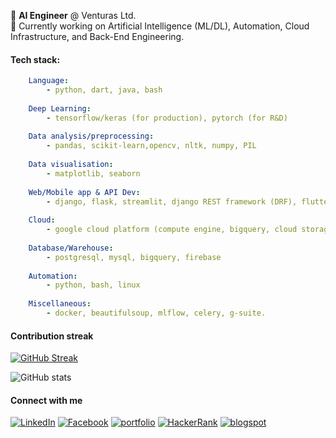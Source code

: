 
:black_square_button:   **AI Engineer** @ Venturas Ltd. </br>
:black_square_button:   Currently working on Artificial Intelligence (ML/DL), Automation, Cloud Infrastructure, and Back-End Engineering.</br>

#### Tech stack: 

```yaml
    Language: 
        - python, dart, java, bash
        
    Deep Learning: 
        - tensorflow/keras (for production), pytorch (for R&D)
        
    Data analysis/preprocessing: 
        - pandas, scikit-learn,opencv, nltk, numpy, PIL
        
    Data visualisation: 
        - matplotlib, seaborn
        
    Web/Mobile app & API Dev: 
        - django, flask, streamlit, django REST framework (DRF), flutter
        
    Cloud: 
        - google cloud platform (compute engine, bigquery, cloud storage, ai platform, pub/sub, app engine, kubernetes engine)
    
    Database/Warehouse: 
        - postgresql, mysql, bigquery, firebase
    
    Automation: 
        - python, bash, linux
        
    Miscellaneous: 
        - docker, beautifulsoup, mlflow, celery, g-suite. 
```



#### Contribution streak

[![GitHub Streak](http://github-readme-streak-stats.herokuapp.com?user=sksoumik&date_format=M%20j%5B%2C%20Y%5D)](https://git.io/streak-stats)

![GitHub stats](https://github-readme-stats.vercel.app/api?username=sksoumik&count_private=true&theme=graywhite)


#### Connect with me

<a href="https://www.linkedin.com/in/sksoumik/" target="_blank"><img src="https://img.shields.io/badge/linkedin-%40sksoumik-blue" alt="LinkedIn"></a>
<a href="https://www.facebook.com/sadmanks" target="_blank"><img src="https://img.shields.io/badge/facebook-%40sadmanks-9cf" alt="Facebook"></a>
<a href="https://sksoumik.github.io/" target="_blank"><img src="https://img.shields.io/badge/portfolio-sksoumik-success" alt="portfolio"></a>
<a href="https://www.hackerrank.com/sadmanks" target="_blank"><img src="https://img.shields.io/badge/HackeRank-sadmanks-success" alt="HackerRank"></a>
<a href="https://sksoumik.blogspot.com/" target="_blank"><img src="https://img.shields.io/badge/blog-%40sksoumik-orange" alt="blogspot"></a>

</br>
